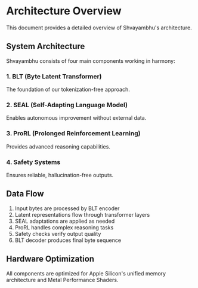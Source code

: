 # Architecture Overview

This document provides a detailed overview of Shvayambhu's architecture.

## System Architecture

Shvayambhu consists of four main components working in harmony:

### 1. BLT (Byte Latent Transformer)
The foundation of our tokenization-free approach.

### 2. SEAL (Self-Adapting Language Model) 
Enables autonomous improvement without external data.

### 3. ProRL (Prolonged Reinforcement Learning)
Provides advanced reasoning capabilities.

### 4. Safety Systems
Ensures reliable, hallucination-free outputs.

## Data Flow

1. Input bytes are processed by BLT encoder
2. Latent representations flow through transformer layers
3. SEAL adaptations are applied as needed
4. ProRL handles complex reasoning tasks
5. Safety checks verify output quality
6. BLT decoder produces final byte sequence

## Hardware Optimization

All components are optimized for Apple Silicon's unified memory architecture and Metal Performance Shaders.